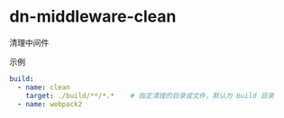 # dn-middleware-clean 

清理中间件

示例
```yml
build:
  - name: clean
    target: ./build/**/*.*    # 指定清理的目录或文件，默认为 build 目录
  - name: webpack2
```